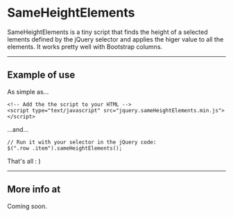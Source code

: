SameHeightElements
==================

SameHeightElements is a tiny script that finds the height of a selected
lements defined by the jQuery selector and applies the higer value to all
the elements. It works pretty well with Bootstrap columns.

***

Example of use
--------------
As simple as...

    <!-- Add the the script to your HTML -->
    <script type="text/javascript" src="jquery.sameHeightElements.min.js"></script>

...and...

    // Run it with your selector in the jQuery code:
    $(".row .item").sameHeightElements();

That's all : )

***
More info at
------------
Coming soon.
